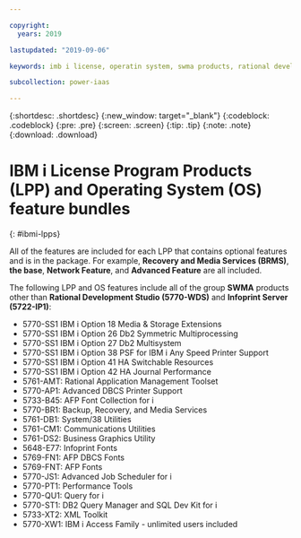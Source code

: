 ```yaml
---

copyright:
  years: 2019

lastupdated: "2019-09-06"

keywords: imb i license, operatin system, swma products, rational development studio

subcollection: power-iaas

---
```


{:shortdesc: .shortdesc}
{:new_window: target="_blank"}
{:codeblock: .codeblock}
{:pre: .pre}
{:screen: .screen}
{:tip: .tip}
{:note: .note}
{:download: .download}

# IBM i License Program Products (LPP) and Operating System (OS) feature bundles
{: #ibmi-lpps}

All of the features are included for each LPP that contains optional features and is in the package. For example, **Recovery and Media Services (BRMS)**, **the base**, **Network Feature**, and **Advanced Feature** are all included.

The following LPP and OS features include all of the group **SWMA** products other than
**Rational Development Studio (5770-WDS)** and **Infoprint Server (5722-IP1)**:

* 5770-SS1 IBM i Option 18 Media & Storage Extensions
* 5770-SS1 IBM i Option 26 Db2 Symmetric Multiprocessing
* 5770-SS1 IBM i Option 27 Db2 Multisystem
* 5770-SS1 IBM i Option 38 PSF for IBM i Any Speed Printer Support
* 5770-SS1 IBM i Option 41 HA Switchable Resources
* 5770-SS1 IBM i Option 42 HA Journal Performance
* 5761-AMT: Rational Application Management Toolset
* 5770-AP1: Advanced DBCS Printer Support
* 5733-B45: AFP Font Collection for i
* 5770-BR1: Backup, Recovery, and Media Services
* 5761-DB1: System/38 Utilities
* 5761-CM1: Communications Utilities
* 5761-DS2: Business Graphics Utility
* 5648-E77: Infoprint Fonts
* 5769-FN1: AFP DBCS Fonts
* 5769-FNT: AFP Fonts
* 5770-JS1: Advanced Job Scheduler for i
* 5770-PT1: Performance Tools
* 5770-QU1: Query for i
* 5770-ST1: DB2 Query Manager and SQL Dev Kit for i
* 5733-XT2: XML Toolkit
* 5770-XW1: IBM i Access Family - unlimited users included
